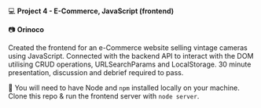 :computer: **Project 4 - E-Commerce, JavaScript (frontend)**
 
:camera: **Orinoco**

Created the frontend for an e-Commerce website selling vintage cameras using JavaScript. Connected with the backend API to interact with the DOM utilising CRUD operations, URLSearchParams and LocalStorage. 30 minute presentation, discussion and debrief required to pass.

:link: You will need to have Node and `npm` installed locally on your machine. Clone this repo & run the frontend server with `node server`. 
